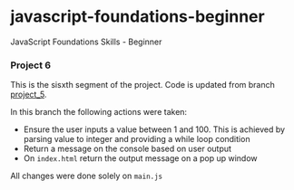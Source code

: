 # javascript-foundations-beginner
JavaScript Foundations Skills - Beginner

### Project 6
This is the sisxth segment of the project. Code is updated from branch [project_5](https://github.com/apa017/javascript-foundations-beginner/tree/project_5). 

In this branch the following actions were taken:

- Ensure the user inputs a value between 1 and 100. This is achieved by parsing value to integer and providing a while loop condition
- Return a message on the console based on user output
- On `index.html` return the output message on a pop up window

All changes were done solely on `main.js`
